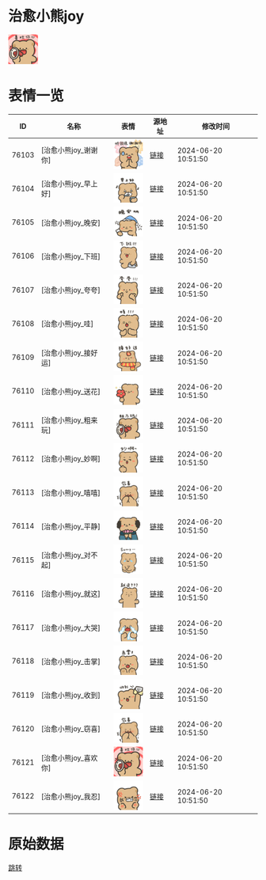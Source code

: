 # 治愈小熊joy

<img src="./cover.png" height="60" alt="cover" />

# 表情一览

|ID|名称|表情|源地址|修改时间|
|----|----|----|----|----|
|76103|[治愈小熊joy_谢谢你]|<img src="./pic/076103_%5B治愈小熊joy_谢谢你%5D.png" height="60" alt="谢谢你"/>|[链接](https://i0.hdslb.com/bfs/garb/962a6718c0c856fd59b401a11787176fa294d3b9.png)|2024-06-20 10:51:50|
|76104|[治愈小熊joy_早上好]|<img src="./pic/076104_%5B治愈小熊joy_早上好%5D.png" height="60" alt="早上好"/>|[链接](https://i0.hdslb.com/bfs/garb/ce5866f51b1989540a1d427c38d6eeb9d5dc418d.png)|2024-06-20 10:51:50|
|76105|[治愈小熊joy_晚安]|<img src="./pic/076105_%5B治愈小熊joy_晚安%5D.png" height="60" alt="晚安"/>|[链接](https://i0.hdslb.com/bfs/garb/e737e6ef804b3d1b483c4d102896e37cc418cd13.png)|2024-06-20 10:51:50|
|76106|[治愈小熊joy_下班]|<img src="./pic/076106_%5B治愈小熊joy_下班%5D.png" height="60" alt="下班"/>|[链接](https://i0.hdslb.com/bfs/garb/957df1528c6f1111214fbbd03517b148efd25902.png)|2024-06-20 10:51:50|
|76107|[治愈小熊joy_夸夸]|<img src="./pic/076107_%5B治愈小熊joy_夸夸%5D.png" height="60" alt="夸夸"/>|[链接](https://i0.hdslb.com/bfs/garb/d6839f948d4d3508f1c0c55bbb05b3fa036de775.png)|2024-06-20 10:51:50|
|76108|[治愈小熊joy_哇]|<img src="./pic/076108_%5B治愈小熊joy_哇%5D.png" height="60" alt="哇"/>|[链接](https://i0.hdslb.com/bfs/garb/cd06166ebbd835c8ae1f95176e99fd72ad4c8a73.png)|2024-06-20 10:51:50|
|76109|[治愈小熊joy_接好运]|<img src="./pic/076109_%5B治愈小熊joy_接好运%5D.png" height="60" alt="接好运"/>|[链接](https://i0.hdslb.com/bfs/garb/4ab865b78dfd7dca78516bc6c419b73a421c020e.png)|2024-06-20 10:51:50|
|76110|[治愈小熊joy_送花]|<img src="./pic/076110_%5B治愈小熊joy_送花%5D.png" height="60" alt="送花"/>|[链接](https://i0.hdslb.com/bfs/garb/6410346fadfca58ec9aa977b613fb281164851f9.png)|2024-06-20 10:51:50|
|76111|[治愈小熊joy_粗来玩]|<img src="./pic/076111_%5B治愈小熊joy_粗来玩%5D.png" height="60" alt="粗来玩"/>|[链接](https://i0.hdslb.com/bfs/garb/f571a5cc77a3fb0788b4f4bb2150670b08b740a6.png)|2024-06-20 10:51:50|
|76112|[治愈小熊joy_妙啊]|<img src="./pic/076112_%5B治愈小熊joy_妙啊%5D.png" height="60" alt="妙啊"/>|[链接](https://i0.hdslb.com/bfs/garb/4b9b12f92170f34b3bb85ddf12bfe657633389a2.png)|2024-06-20 10:51:50|
|76113|[治愈小熊joy_嘻嘻]|<img src="./pic/076113_%5B治愈小熊joy_嘻嘻%5D.png" height="60" alt="嘻嘻"/>|[链接](https://i0.hdslb.com/bfs/garb/ef9cdd950acf744623e28f54b5dad76e2fb24a93.png)|2024-06-20 10:51:50|
|76114|[治愈小熊joy_平静]|<img src="./pic/076114_%5B治愈小熊joy_平静%5D.png" height="60" alt="平静"/>|[链接](https://i0.hdslb.com/bfs/garb/598a0d54b5b4ff7ce1e56e104176a3a8a510e309.png)|2024-06-20 10:51:50|
|76115|[治愈小熊joy_对不起]|<img src="./pic/076115_%5B治愈小熊joy_对不起%5D.png" height="60" alt="对不起"/>|[链接](https://i0.hdslb.com/bfs/garb/8e060e305c54e80d4dbb354a80f0d0cea2efc83e.png)|2024-06-20 10:51:50|
|76116|[治愈小熊joy_就这]|<img src="./pic/076116_%5B治愈小熊joy_就这%5D.png" height="60" alt="就这"/>|[链接](https://i0.hdslb.com/bfs/garb/d7eda25a09ba08158dd8bdbf3b63a333cffb4e99.png)|2024-06-20 10:51:50|
|76117|[治愈小熊joy_大哭]|<img src="./pic/076117_%5B治愈小熊joy_大哭%5D.png" height="60" alt="大哭"/>|[链接](https://i0.hdslb.com/bfs/garb/ed78c1593bcc15e17d3c442b887e99692aab7d41.png)|2024-06-20 10:51:50|
|76118|[治愈小熊joy_击掌]|<img src="./pic/076118_%5B治愈小熊joy_击掌%5D.png" height="60" alt="击掌"/>|[链接](https://i0.hdslb.com/bfs/garb/7299fe1d0972325c872730c129a707a04f7d15a7.png)|2024-06-20 10:51:50|
|76119|[治愈小熊joy_收到]|<img src="./pic/076119_%5B治愈小熊joy_收到%5D.png" height="60" alt="收到"/>|[链接](https://i0.hdslb.com/bfs/garb/936ebe78a8d541984b782cbb7a5d57bce6e7acda.png)|2024-06-20 10:51:50|
|76120|[治愈小熊joy_窃喜]|<img src="./pic/076120_%5B治愈小熊joy_窃喜%5D.png" height="60" alt="窃喜"/>|[链接](https://i0.hdslb.com/bfs/garb/395b0e69cae01a613ad37a4c963cf77a5ee2b559.png)|2024-06-20 10:51:50|
|76121|[治愈小熊joy_喜欢你]|<img src="./pic/076121_%5B治愈小熊joy_喜欢你%5D.png" height="60" alt="喜欢你"/>|[链接](https://i0.hdslb.com/bfs/garb/48e15f47c026ce46e4ec1775f5dc8c36168c34e0.png)|2024-06-20 10:51:50|
|76122|[治愈小熊joy_我忍]|<img src="./pic/076122_%5B治愈小熊joy_我忍%5D.png" height="60" alt="我忍"/>|[链接](https://i0.hdslb.com/bfs/garb/aa724b5d7b51991b242af75a27e7806500222c74.png)|2024-06-20 10:51:50|

# 原始数据

[跳转](./raw.json)


